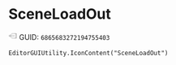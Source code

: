 # SceneLoadOut
![](/img/SceneLoadOut.png)
GUID: `6865683272194755403`
```
EditorGUIUtility.IconContent("SceneLoadOut")
```
